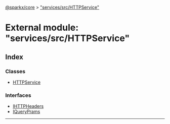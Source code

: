 [@sparkx/core](../README.md) > ["services/src/HTTPService"](../modules/_services_src_httpservice_.md)

# External module: "services/src/HTTPService"

## Index

### Classes

* [HTTPService](../classes/_services_src_httpservice_.httpservice.md)

### Interfaces

* [IHTTPHeaders](../interfaces/_services_src_httpservice_.ihttpheaders.md)
* [IQueryPrams](../interfaces/_services_src_httpservice_.iqueryprams.md)

---

